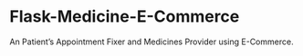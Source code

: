# Flask-Medicine-E-Commerce
An Patient’s Appointment Fixer and Medicines Provider using E-Commerce.
